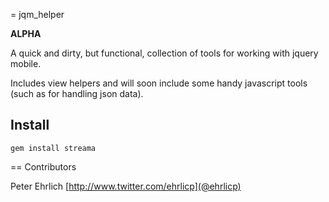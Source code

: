 = jqm_helper

**ALPHA**

A quick and dirty, but functional, collection of tools for working with jquery mobile.

Includes view helpers and will soon include some handy javascript tools (such as for handling json data).


## Install

    gem install streama


== Contributors

Peter Ehrlich [http://www.twitter.com/ehrlicp](@ehrlicp)


